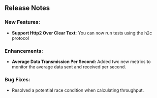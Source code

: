 ## Release Notes

### New Features:
- **Support Http2 Over Clear Text:** You can now run tests using the h2c protocol

### Enhancements:
- **Average Data Transmission Per Second:** Added two new metrics to monitor the average data sent and received per second.

### Bug Fixes:
- Resolved a potential race condition when calculating throughput.





